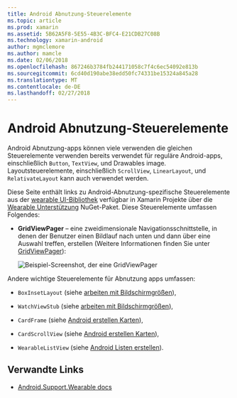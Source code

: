 ```yaml
---
title: Android Abnutzung-Steuerelemente
ms.topic: article
ms.prod: xamarin
ms.assetid: 5B62A5F8-5E55-4B3C-BFC4-E21CDB27C08B
ms.technology: xamarin-android
author: mgmclemore
ms.author: mamcle
ms.date: 02/06/2018
ms.openlocfilehash: 867246b3784fb244171058c7f4c6ec54092e813b
ms.sourcegitcommit: 6cd40d190abe38edd50fc74331be15324a845a28
ms.translationtype: MT
ms.contentlocale: de-DE
ms.lasthandoff: 02/27/2018
---
```

# <a name="android-wear-controls"></a>Android Abnutzung-Steuerelemente

Android Abnutzung-apps können viele verwenden die gleichen Steuerelemente verwenden bereits verwendet für reguläre Android-apps, einschließlich `Button`, `TextView`, und Drawables image. Layoutsteuerelemente, einschließlich `ScrollView`, `LinearLayout`, und `RelativateLayout` kann auch verwendet werden.

Diese Seite enthält links zu Android-Abnutzung-spezifische Steuerelemente aus der [wearable UI-Bibliothek](https://developer.android.com/training/wearables/apps/layouts.html#UiLibrary) verfügbar in Xamarin Projekte über die [Wearable Unterstützung](http://www.nuget.org/packages/Xamarin.Android.Wear/) NuGet-Paket. Diese Steuerelemente umfassen Folgendes:

-   **GridViewPager** &ndash; eine zweidimensionale Navigationsschnittstelle, in denen der Benutzer einen Bildlauf nach unten und dann über eine Auswahl treffen, erstellen (Weitere Informationen finden Sie unter [GridViewPager](~/android/wear/user-interface/controls/gridviewpager.md)):

    ![Beispiel-Screenshot, der eine GridViewPager](images/gridviewpager.png)

Andere wichtige Steuerelemente für Abnutzung apps umfassen:

* `BoxInsetLayout` (siehe [arbeiten mit Bildschirmgrößen](~/android/wear/screen-sizes.md)),

* `WatchViewStub` (siehe [arbeiten mit Bildschirmgrößen](~/android/wear/screen-sizes.md)),

* `CardFrame` (siehe [Android erstellen Karten](https://developer.android.com/training/wearables/ui/cards.html)),

* `CardScrollView` (siehe [Android erstellen Karten](https://developer.android.com/training/wearables/ui/cards.html)),

* `WearableListView` (siehe [Android Listen erstellen](https://developer.android.com/training/wearables/ui/lists.html)).


## <a name="related-links"></a>Verwandte Links

- [Android.Support.Wearable docs](https://developer.android.com/reference/android/support/wearable/view/package-summary.html)
